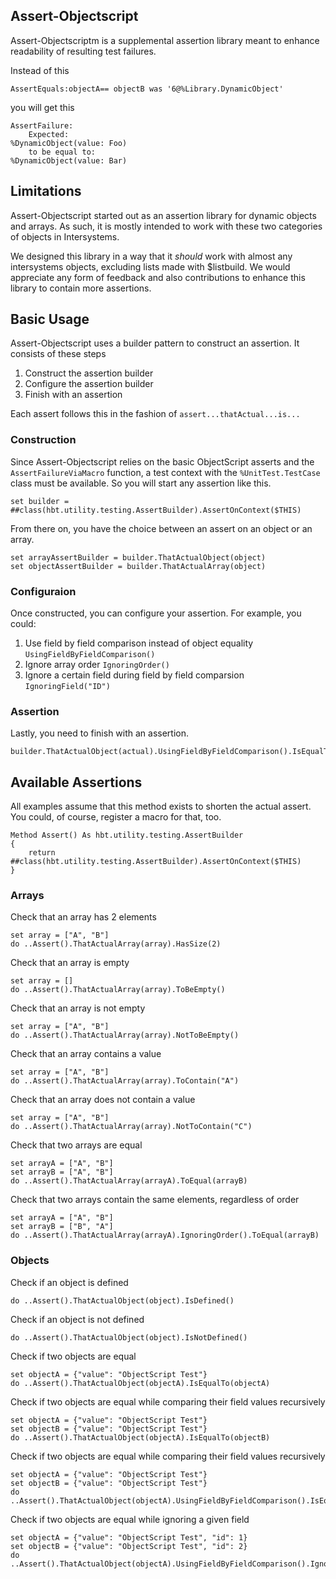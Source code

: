 ## Assert-Objectscript


Assert-Objectscriptm is a supplemental assertion library meant to enhance readability of resulting test failures.

Instead of this
```ObjectScript
AssertEquals:objectA== objectB was '6@%Library.DynamicObject'
```

you will get this
```ObjectScript
AssertFailure:
    Expected:
%DynamicObject(value: Foo)
    to be equal to:
%DynamicObject(value: Bar)
```

## Limitations
Assert-Objectscript started out as an assertion library for dynamic objects and arrays. As such, it is mostly intended to work with these two categories of objects in Intersystems.

We designed this library in a way that it *should* work with almost any intersystems objects, excluding lists made with $listbuild. We would appreciate any form of feedback and also contributions to enhance this library to contain more assertions.

## Basic Usage

Assert-Objectscript uses a builder pattern to construct an assertion. It consists of these steps
1. Construct the assertion builder
2. Configure the assertion builder
3. Finish with an assertion

Each assert follows this in the fashion of ``assert...thatActual...is...``

### Construction
Since Assert-Objectscript relies on the basic ObjectScript asserts and the ``AssertFailureViaMacro`` function, a test context with the ``%UnitTest.TestCase`` class must be available. So you will start any assertion like this.

```ObjectScript
set builder = ##class(hbt.utility.testing.AssertBuilder).AssertOnContext($THIS)
```

From there on, you have the choice between an assert on an object or an array.

```ObjectScript
set arrayAssertBuilder = builder.ThatActualObject(object)
set objectAssertBuilder = builder.ThatActualArray(object)
```

### Configuraion
Once constructed, you can configure your assertion. For example, you could:
1. Use field by field comparison instead of object equality ``UsingFieldByFieldComparison()``
2. Ignore array order ``IgnoringOrder()``
3. Ignore a certain field during field by field comparsion ``IgnoringField("ID")``

### Assertion

Lastly, you need to finish with an assertion.
```ObjectScript
builder.ThatActualObject(actual).UsingFieldByFieldComparison().IsEqualTo(Exepcted)
```


## Available Assertions

All examples assume that this method exists to shorten
the actual assert. You could, of course, register a macro for that, too.
```ObjectScript
Method Assert() As hbt.utility.testing.AssertBuilder
{
    return ##class(hbt.utility.testing.AssertBuilder).AssertOnContext($THIS)
}
```

### Arrays

Check that an array has 2 elements
```ObjectScript
set array = ["A", "B"]
do ..Assert().ThatActualArray(array).HasSize(2)
```

Check that an array is empty
```ObjectScript
set array = []
do ..Assert().ThatActualArray(array).ToBeEmpty()
```

Check that an array is not empty
```ObjectScript
set array = ["A", "B"]
do ..Assert().ThatActualArray(array).NotToBeEmpty()
```

Check that an array contains a value
```ObjectScript
set array = ["A", "B"]
do ..Assert().ThatActualArray(array).ToContain("A")
```

Check that an array does not contain a value
```ObjectScript
set array = ["A", "B"]
do ..Assert().ThatActualArray(array).NotToContain("C")
```

Check that two arrays are equal
```ObjectScript
set arrayA = ["A", "B"]
set arrayB = ["A", "B"]
do ..Assert().ThatActualArray(arrayA).ToEqual(arrayB)
```

Check that two arrays contain the same elements, regardless of order
```ObjectScript
set arrayA = ["A", "B"]
set arrayB = ["B", "A"]
do ..Assert().ThatActualArray(arrayA).IgnoringOrder().ToEqual(arrayB)
```

### Objects

Check if an object is defined
```ObjectScript
do ..Assert().ThatActualObject(object).IsDefined()
```

Check if an object is not defined
```ObjectScript
do ..Assert().ThatActualObject(object).IsNotDefined()
```

Check if two objects are equal
```ObjectScript
set objectA = {"value": "ObjectScript Test"}
do ..Assert().ThatActualObject(objectA).IsEqualTo(objectA)
```

Check if two objects are equal while comparing their field values recursively
```ObjectScript
set objectA = {"value": "ObjectScript Test"}
set objectB = {"value": "ObjectScript Test"}
do ..Assert().ThatActualObject(objectA).IsEqualTo(objectB)
```

Check if two objects are equal while comparing their field values recursively
```ObjectScript
set objectA = {"value": "ObjectScript Test"}
set objectB = {"value": "ObjectScript Test"}
do ..Assert().ThatActualObject(objectA).UsingFieldByFieldComparison().IsEqualTo(objectB)
```

Check if two objects are equal while ignoring a given field
```ObjectScript
set objectA = {"value": "ObjectScript Test", "id": 1}
set objectB = {"value": "ObjectScript Test", "id": 2}
do ..Assert().ThatActualObject(objectA).UsingFieldByFieldComparison().IgnoringField("id").IsEqualTo(objectB)
```


